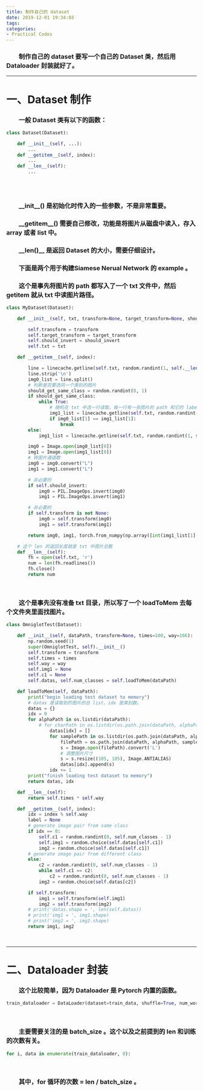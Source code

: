 ```yaml
---
title: 制作自己的 dataset
date: 2019-12-01 19:34:03
tags:
categories:
- Practical Codes
---
```


### &emsp;&emsp;制作自己的 dataset 要写一个自己的 Dataset 类，然后用 Dataloader  封装就好了。

---





# 一、Dataset 制作

### &emsp;&emsp;一般 Dataset 类有以下的函数：



```python
class Dataset(Dataset):

    def __init__(self, ...):
		...
    def __getitem__(self, index):
		...
    def __len__(self):
		...
	
```

</br>

### &emsp;&emsp;\_\_init\_\_() 是初始化时传入的一些参数，不是非常重要。

### &emsp;&emsp;\_\_getitem\_\_() 需要自己修改，功能是将图片从磁盘中读入，存入 array 或者 list 中。

### &emsp;&emsp;\_\_len()\_\_ 是返回 Dataset 的大小，需要仔细设计。

### &emsp;&emsp;下面是两个用于构建Siamese Nerual Network 的 example 。

### &emsp;&emsp;这个是事先将图片的 path 都写入了一个 txt 文件中，然后 getitem 就从 txt 中读图片路径。

```python
class MyDataset(Dataset):

    def __init__(self, txt, transform=None, target_transform=None, should_invert=False):

        self.transform = transform
        self.target_transform = target_transform
        self.should_invert = should_invert
        self.txt = txt

    def __getitem__(self, index):

        line = linecache.getline(self.txt, random.randint(1, self.__len__()))
        line.strip('\n')
        img0_list = line.split()
        # 判断是否要选同一个类别的图片
        should_get_same_class = random.randint(0, 1)
        if should_get_same_class:
            while True:
                # 随机在 txt 中选一行读取，每一行有一张图片的 path 和它的 label
                img1_list = linecache.getline(self.txt, random.randint(1, self.__len__())).strip('\n').split()
                if img0_list[1] == img1_list[1]:
                    break
        else:
            img1_list = linecache.getline(self.txt, random.randint(1, self.__len__())).strip('\n').split()

        img0 = Image.open(img0_list[0])
        img1 = Image.open(img1_list[0])
        # 转图片通道数
        img0 = img0.convert("L")
        img1 = img1.convert("L")

        # 非必要的
        if self.should_invert:
            img0 = PIL.ImageOps.invert(img0)
            img1 = PIL.ImageOps.invert(img1)

        # 非必要的
        if self.transform is not None:
            img0 = self.transform(img0)
            img1 = self.transform(img1)

        return img0, img1, torch.from_numpy(np.array([int(img1_list[1] != img0_list[1])], dtype=np.float32))

    # 这个 len 的返回长度就是 txt 中图片总数
    def __len__(self):
        fh = open(self.txt, 'r')
        num = len(fh.readlines())
        fh.close()
        return num
```

</br>

### &emsp;&emsp;这个是事先没有准备 txt 目录，所以写了一个 loadToMem 去每个文件夹里面找图片。

```python
class OmniglotTest(Dataset):

    def __init__(self, dataPath, transform=None, times=100, way=166):
        np.random.seed(1)
        super(OmniglotTest, self).__init__()
        self.transform = transform
        self.times = times
        self.way = way
        self.img1 = None
        self.c1 = None
        self.datas, self.num_classes = self.loadToMem(dataPath)

    def loadToMem(self, dataPath):
        print("begin loading test dataset to memory")
        # datas 是读取到的图片的总 list，idx 是类别数。
        datas = {}
        idx = 0
        for alphaPath in os.listdir(dataPath):
            # for charPath in os.listdir(os.path.join(dataPath, alphaPath)):
                datas[idx] = []
                for samplePath in os.listdir(os.path.join(dataPath, alphaPath)):
                    filePath = os.path.join(dataPath, alphaPath, samplePath)
                    s = Image.open(filePath).convert('L')
                    # 调整图片尺寸
                    s = s.resize((105, 105), Image.ANTIALIAS)
                    datas[idx].append(s)
                idx += 1
        print("finish loading test dataset to memory")
        return datas, idx

    def __len__(self):
        return self.times * self.way

    def __getitem__(self, index):
        idx = index % self.way
        label = None
        # generate image pair from same class
        if idx == 0:
            self.c1 = random.randint(0, self.num_classes - 1)
            self.img1 = random.choice(self.datas[self.c1])
            img2 = random.choice(self.datas[self.c1])
        # generate image pair from different class
        else:
            c2 = random.randint(0, self.num_classes - 1)
            while self.c1 == c2:
                c2 = random.randint(0, self.num_classes - 1)
            img2 = random.choice(self.datas[c2])

        if self.transform:
            img1 = self.transform(self.img1)
            img2 = self.transform(img2)
        # print('datas.shape = ', len(self.datas))
        # print('img1 = ', img1.shape)
        # print('img2 = ', img2.shape)
        return img1, img2

```

</br>

---



# 二、Dataloader 封装

### &emsp;&emsp;这个比较简单，因为 Dataloader 是 Pytorch 内置的函数。

```python
train_dataloader = DataLoader(dataset=train_data, shuffle=True, num_workers=2, batch_size=Config.train_batch_size)
```

</br>

### &emsp;&emsp;主要需要关注的是 batch_size 。这个以及之前提到的 len 和训练的次数有关。

```python
for i, data in enumerate(train_dataloader, 0):
```

</br>

### &emsp;&emsp;其中，for 循环的次数 = len / batch_size 。



